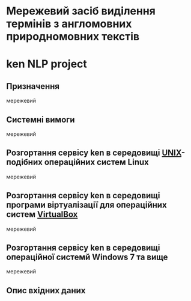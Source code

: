 # Мережевий засіб виділення термінів з англомовних природномовних текстів
# ken NLP project

## Призначення

мережевий

## Системні вимоги

мережевий

## Розгортання сервісу ken в середовищі [UNIX](https://uk.wikipedia.org/wiki/UNIX)-подібних операційних систем Linux

мережевий

## Розгортання сервісу ken в середовищі програми віртуалізації для операційних систем [VirtualBox](https://uk.wikipedia.org/wiki/VirtualBox)

мережевий

## Розгортання сервісу ken в середовищі операційної системй Windows 7 та вище

мережевий

## Опис вхідних даних